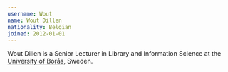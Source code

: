 ```yaml
---
username: Wout
name: Wout Dillen
nationality: Belgian
joined: 2012-01-01
---
```

Wout Dillen is a Senior Lecturer in Library and Information Science at the [University of Borås](https://www.hb.se), Sweden.
